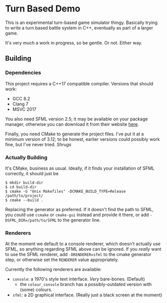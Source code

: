 # Turn Based Demo

This is an experimental turn-based game simulator thingy. Basically trying to
write a turn based battle system in C++, eventually as part of a larger game.

It's very much a work in progress, so be gentle. Or not. Either way.

## Building

### Dependencies

This project requires a C++17 compatible compiler. Versions that should work:
- GCC 8.2
- Clang 7
- MSVC 2017

You also need SFML version 2.5; it may be available on your package manager,
otherwise you can download it from their website [here][SFML].

Finally, you need CMake to generate the project files. I've put it at a
minimum version of 3.12; to be honest, earlier versions could possibly work
fine, but I've never tried. *Shrugs*

[SFML]: https://www.sfml-dev.org

### Actually Building

It's CMake, business as usual. Ideally, if it finds your installation of SFML
correctly, it should just be

    $ mkdir build-dir
    $ cd build-dir
    $ cmake -G "Unix Makefiles" -DCMAKE_BUILD_TYPE=Release /path/to/project/
    $ cmake --build .

Replacing the generator as preferred. If it doesn't find the path to SFML, you
could use `ccmake` or `cmake-gui` instead and provide it there, or add
`-DSFML_DIR=/path/to/SFML` to the generator line.

### Renderers

At the moment we default to a console renderer, which doesn't actually use
SFML, so anything regarding SFML above can be ignored. If you _really_ want to
use the SFML renderer, add `-DRENDERER=sfml` to the cmake generator step, or
otherwise set the `RENDERER` value appropriately.

Currently the following renderers are available:

- `console`: a 1970's style text interface. _Very_ bare-bones. (Default)
    - the `colour_console` branch has a possibly-outdated version with (some)
      colours.
- `sfml`: a 2D graphical interface. (Really just a black screen at the moment)
